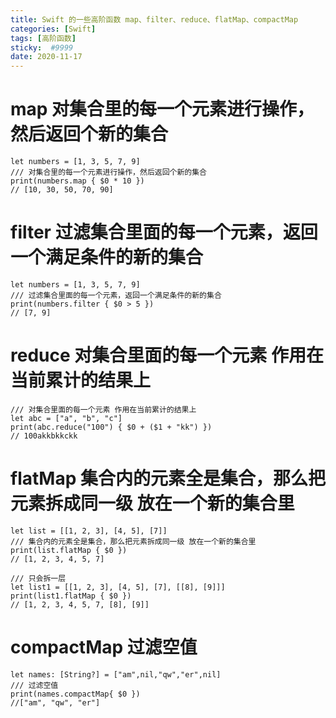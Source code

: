 ```yaml
---
title: Swift 的一些高阶函数 map、filter、reduce、flatMap、compactMap
categories: [Swift]
tags: [高阶函数]
sticky:  #9999
date: 2020-11-17
---
```



# map 对集合里的每一个元素进行操作，然后返回个新的集合
```
let numbers = [1, 3, 5, 7, 9]
/// 对集合里的每一个元素进行操作，然后返回个新的集合
print(numbers.map { $0 * 10 })
// [10, 30, 50, 70, 90]
```

# filter 过滤集合里面的每一个元素，返回一个满足条件的新的集合
```
let numbers = [1, 3, 5, 7, 9]
/// 过滤集合里面的每一个元素，返回一个满足条件的新的集合
print(numbers.filter { $0 > 5 })
// [7, 9]
```

# reduce  对集合里面的每一个元素 作用在当前累计的结果上
```
/// 对集合里面的每一个元素 作用在当前累计的结果上
let abc = ["a", "b", "c"]
print(abc.reduce("100") { $0 + ($1 + "kk") })
// 100akkbkkckk
```

# flatMap 集合内的元素全是集合，那么把元素拆成同一级 放在一个新的集合里
```
let list = [[1, 2, 3], [4, 5], [7]]
/// 集合内的元素全是集合，那么把元素拆成同一级 放在一个新的集合里
print(list.flatMap { $0 })
// [1, 2, 3, 4, 5, 7]

/// 只会拆一层
let list1 = [[1, 2, 3], [4, 5], [7], [[8], [9]]]
print(list1.flatMap { $0 })
// [1, 2, 3, 4, 5, 7, [8], [9]]
```

# compactMap 过滤空值

```
let names: [String?] = ["am",nil,"qw","er",nil]
/// 过滤空值
print(names.compactMap{ $0 })
//["am", "qw", "er"]
```
